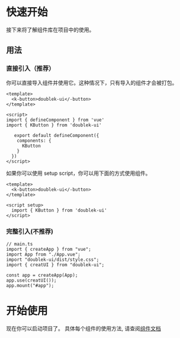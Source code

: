 # 快速开始

接下来将了解组件库在项目中的使用。

## 用法

### 直接引入（推荐）

你可以直接导入组件并使用它。这种情况下，只有导入的组件才会被打包。

```
<template>
  <k-button>doublek-ui</-button>
</template>

<script>
import { defineComponent } from 'vue'
import { KButton } from 'doublek-ui'

   export default defineComponent({
    components: {
      KButton
    }
  })
</script>
```

如果你可以使用 setup script，你可以用下面的方式使用组件。

```
<template>
  <k-button>doublek-ui</-button>
</template>

<script setup>
  import { KButton } from 'doublek-ui'
</script>
```

### 完整引入(不推荐)

```
// main.ts
import { createApp } from "vue";
import App from "./App.vue";
import "doublek-ui/dist/style.css";
import { creatUI } from "doublek-ui";

const app = createApp(App);
app.use(creatUI());
app.mount("#app");
```

# 开始使用

现在你可以启动项目了。 具体每个组件的使用方法, 请查阅<a href='/components/'>组件文档</a>
